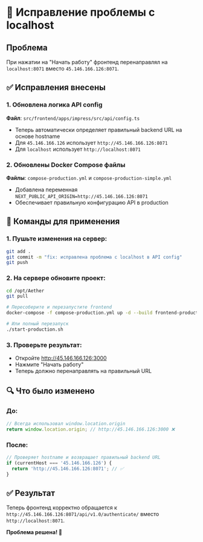 # 🔧 Исправление проблемы с localhost

## Проблема
При нажатии на "Начать работу" фронтенд перенаправлял на `localhost:8071` вместо `45.146.166.126:8071`.

## ✅ Исправления внесены

### 1. Обновлена логика API config
**Файл**: `src/frontend/apps/impress/src/api/config.ts`
- Теперь автоматически определяет правильный backend URL на основе hostname
- Для `45.146.166.126` использует `http://45.146.166.126:8071`
- Для `localhost` использует `http://localhost:8071`

### 2. Обновлены Docker Compose файлы
**Файлы**: `compose-production.yml` и `compose-production-simple.yml`
- Добавлена переменная `NEXT_PUBLIC_API_ORIGIN=http://45.146.166.126:8071`
- Обеспечивает правильную конфигурацию API в production

## 🚀 Команды для применения

### 1. Пушьте изменения на сервер:
```bash
git add .
git commit -m "fix: исправлена проблема с localhost в API config"
git push
```

### 2. На сервере обновите проект:
```bash
cd /opt/Aether
git pull

# Пересоберите и перезапустите frontend
docker-compose -f compose-production.yml up -d --build frontend-production

# Или полный перезапуск
./start-production.sh
```

### 3. Проверьте результат:
- Откройте http://45.146.166.126:3000
- Нажмите "Начать работу"
- Теперь должно перенаправлять на правильный URL

## 🔍 Что было изменено

### До:
```javascript
// Всегда использовал window.location.origin
return window.location.origin; // http://45.146.166.126:3000 ❌
```

### После:
```javascript
// Проверяет hostname и возвращает правильный backend URL
if (currentHost === '45.146.166.126') {
  return 'http://45.146.166.126:8071'; // ✅
}
```

## ✅ Результат
Теперь фронтенд корректно обращается к `http://45.146.166.126:8071/api/v1.0/authenticate/` вместо `http://localhost:8071`.

**Проблема решена! 🎉** 
